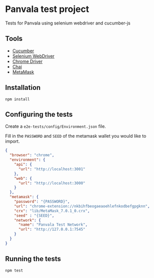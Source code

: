 # Panvala test project

Tests for Panvala using selenium webdriver and cucumber-js

## Tools

- [Cucumber](https://github.com/cucumber/cucumber-js)
- [Selenium WebDriver](https://github.com/SeleniumHQ/selenium)
- [Chrome Driver](https://github.com/giggio/node-chromedriver)
- [Chai](https://github.com/chaijs/chai)
- [MetaMask](https://github.com/MetaMask/metamask-extension)

## Installation

```
npm install
```

## Configuring the tests
Create a `e2e-tests/config/Environment.json` file.

Fill in the `PASSWORD` and `SEED` of the metamask wallet you would like to import.

```json
{
  "browser": "chrome",
  "environment": {
    "api": {
      "url": "http://localhost:3001"
    },
    "web": {
      "url": "http://localhost:3000"
    }
  },
  "metamask": {
    "password": "{PASSWORD}",
    "url": "chrome-extension://nkbihfbeogaeaoehlefnkodbefgpgknn",
    "crx": "lib/MetaMask_7.0.1_0.crx",
    "seed" : "{SEED}",
    "network": {
      "name": "Panvala Test Network",
      "url": "http://127.0.0.1:7545"
    }
  }
}

```

## Running the tests

```
npm test
```
